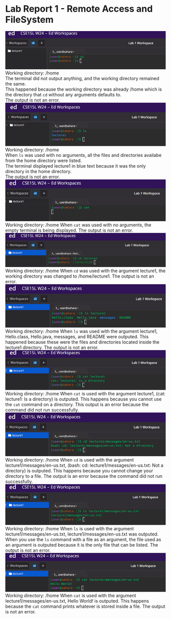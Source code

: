 Lab Report 1 - Remote Access and FileSystem
===========================================

![Image](cdNoArguments.png)\
Working directory: /home\
The terminal did not output anything, and the working directory remained the same.\
This happened because the working directory was already /home which is the directory that `cd` 
without any arguments defaults to.\
The output is not an error.\
![Image](lsNoArguments.png)\
Working directory: /home\
When `ls` was used with no arguments, all the files and directories availabe from the home directory were listed.\
The terminal displayed lecture1 in blue text because it was the only directory in the home directory.\
The output is not an error.\
![Image](catNoArguments.png)
Working directory: /home
When `cat` was used with no arguments, the empty terminal is being displayed.
The output is not an error.
![Image](cdDirectory.png)
Working directory: /home
When `cd` was used with the argument lecture1, the working directory was changed to /home/lecture1.
The output is not an error.
![Image](lsDirectory.png)
Working directory: /home
When `ls` was used with the argument lecture1, Hello.class, Hello.java, messages, and README were outputed.
This happened because these were the files and directories located inside the lecture1 directory.
The output is not an error.
![Image](catDirectory.png)
Working directory: /home
When `cat` is used with the argument lecture1, (cat: lecture1: Is a directory) is outputed.
This happens because you cannot use the `cat` command on a directory.
This output is an error because the command did not run successfully.
![Image](cdFile.png)
Working directory: /home
When `cd` is used with the argument lecture1/messages/en-us.txt, (bash: cd: lecture1/messages/en-us.txt: Not a directory) is outputed.
This happens because you cannot change your directory to a file.
The output is an error because the command did not run successfully.
![Image](lsFile.png) 
Working directory: /home
When `ls` is used with the argument lecture1/messages/en-us.txt, lecture1/messages/en-us.txt was outputed.
When you use the `ls` command with a file as an argument, the file used as an argument is outputed because it is the only file that can be listed.
The output is not an error.
![Image](catFile.png)
Working directory: /home
When `cat` is used with the argument lecture1/messages/en-us.txt, Hello World! is outputed.
This happens because the `cat` command prints whatever is stored inside a file.
The output is not an error.

